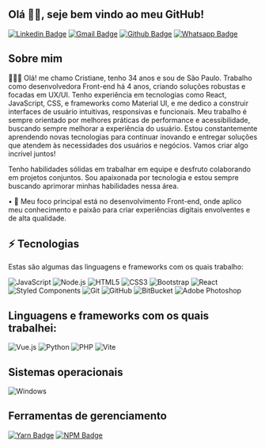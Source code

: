 <h2>
  Olá 👋🏼, seje bem vindo ao meu GitHub!
</h2>

[![Linkedin Badge](https://img.shields.io/badge/-LinkedIn-blue?style=flat-square&logo=Linkedin&logoColor=white&link=https://www.linkedin.com/in/cristiane-pereirasilva)](https://www.linkedin.com/in/cristiane-pereirasilva) [![Gmail Badge](https://img.shields.io/badge/-Gmail-%23E4405F?style=flat-square&logo=Gmail&logoColor=white)](mailto:cristiane.pereira901113@gmail.com) [![Github Badge](https://img.shields.io/badge/-Github-000?style=flat-square&&logo=Github&logoColor=white&link=https://github.com/Cristiane-Pereira)](https://github.com/Cristiane-Pereira) [![Whatsapp Badge](https://img.shields.io/badge/-Whatsapp-4CA143?style=flat-square&logo=whatsapp&logoColor=white&link=https://api.whatsapp.com/send?phone=5511972471295&text=Ola)](https://api.whatsapp.com/send?phone=5511972471295&text=Ola)

## Sobre mim

👩🏻‍💻 Olá! me chamo Cristiane, tenho 34 anos e sou de São Paulo. Trabalho como desenvolvedora Front-end há 4 anos, criando soluções robustas e focadas em UX/UI. Tenho experiência em tecnologias como React, JavaScript, CSS, e frameworks como Material UI, e me dedico a construir interfaces de usuário intuitivas, responsivas e funcionais. Meu trabalho é sempre orientado por melhores práticas de performance e acessibilidade, buscando sempre melhorar a experiência do usuário. Estou constantemente aprendendo novas tecnologias para continuar inovando e entregar soluções que atendem às necessidades dos usuários e negócios. Vamos criar algo incrível juntos!

Tenho habilidades sólidas em trabalhar em equipe e desfruto colaborando em projetos conjuntos. Sou apaixonada por tecnologia e estou sempre buscando aprimorar minhas habilidades nessa área.

• 🎯 Meu foco principal está no desenvolvimento Front-end, onde aplico meu conhecimento e paixão para criar experiências digitais envolventes e de alta qualidade.


 
## ⚡ Tecnologias

Estas são algumas das linguagens e frameworks com os quais trabalho:
                                             
<!-- ![JavaScript](https://img.shields.io/badge/-JavaScript-black?style=flat-square&logo=javascript)
![Nodejs](https://img.shields.io/badge/-Nodejs-339933?style=flat-square&logo=Node.js&logoColor=white)
![HTML5](https://img.shields.io/badge/-HTML5-E34F26?style=flat-square&logo=html5&logoColor=white)
![CSS3](https://img.shields.io/badge/-CSS3-1572B6?style=flat-square&logo=css3)
![Bootstrap](https://img.shields.io/badge/-Bootstrap-563D7C?style=flat-square&logo=bootstrap)
[![React](https://img.shields.io/badge/-React-black?style=flat-square&logo=react&link=https://github.com/ildaneta/)](https://github.com/ildaneta/)
<img src="https://img.shields.io/badge/react_native%20-%2320232a.svg?&style=flat-square&logo=react&logoColor=%2361DAFB"/>
[![Styled-components](https://img.shields.io/badge/-Styled%20Components-pink?style=flat-square&logo=styled-components)](https://github.com/ildaneta/)
![Git](https://img.shields.io/badge/-Git-black?style=flat-square&logo=git)
![GitHub](https://img.shields.io/badge/-GitHub-181717?style=flat-square&logo=github)
![BitBucket](https://img.shields.io/badge/-BitBucket-darkblue?style=flat-square&logo=bitbucket)
[![Adobe Photoshop](https://img.shields.io/badge/Adobe%20Photoshop%20-%23001C25.svg?&style=flat-square&logofor-the-badge&logo=Adobe%20Photoshop&logoColor=00C3F8)](https://www.adobe.com/ca/products/photoshop.html) -->
![JavaScript](https://img.icons8.com/color/48/000000/javascript.png)
![Node.js](https://img.icons8.com/color/48/000000/nodejs.png)
![HTML5](https://img.icons8.com/color/48/000000/html-5.png)
![CSS3](https://img.icons8.com/color/48/000000/css3.png)
![Bootstrap](https://img.icons8.com/color/48/000000/bootstrap.png)
![React](https://img.icons8.com/color/48/000000/react-native.png)
![Styled Components](https://img.icons8.com/color/48/000000/styled-components.png)
![Git](https://img.icons8.com/color/48/000000/git.png)
![GitHub](https://img.icons8.com/ios-glyphs/50/000000/github.png)
![BitBucket](https://img.icons8.com/color/48/000000/bitbucket.png)
![Adobe Photoshop](https://img.icons8.com/color/48/000000/adobe-photoshop.png)

## Linguagens e frameworks com os quais trabalhei:   
<!--![](https://img.shields.io/badge/-Vue.js-success)
![](https://img.shields.io/badge/-PHP-inactive) -->
![Vue.js](https://img.icons8.com/color/48/000000/vue-js.png)
![Python](https://img.icons8.com/color/48/000000/python.png)
![PHP](https://img.icons8.com/color/48/000000/php.png)
![Vite](https://img.icons8.com/color/48/000000/vite.png)

## Sistemas operacionais
<!--![Windows](https://img.shields.io/badge/-Windows-00ADEF?style=flat-square&logo=windows&logoColor=white)-->
![Windows](https://img.icons8.com/color/48/000000/windows-10.png)

## Ferramentas de gerenciamento
[![Yarn Badge](https://img.shields.io/badge/-Yarn-2C8EBB?style=flat-square&logo=Yarn&logoColor=white&link=https://yarnpkg.com/)](https://yarnpkg.com/)
[![NPM Badge](https://img.shields.io/badge/-NPM-CB3837?style=flat-square&logo=npm&logoColor=white&link=https://www.npmjs.com/)](https://www.npmjs.com/)

<!--## Databases
[![MongoDB](https://img.shields.io/badge/MongoDB%20-%233F2E1E.svg?&style=flat-square&logo=MongoDB&logoColor=47A248)](https://www.mongodb.com/3)
[![MySQL](https://img.shields.io/badge/MySQL%20-%2300758F.svg?&style=flat-squarelogofor-the-badge&logo=MySQL&logoColor=FFFFFF)](https://www.mysql.com/) -->

<!-- ## 😇 My Github Stats:-->

<!-- ![Windows](https://img.icons8.com/color/48/000000/windows-10.png)[![Visits Badge](https://badges.pufler.dev/visits/Cristiane-Pereira/Cristiane-Pereira?style=flat-square)](https://github.com/Cristiane-Pereira)
[![Repos Badge](https://badges.pufler.dev/repos/Cristiane-Pereira?style=flat-square)](https://github.com/Cristiane-Pereira?tab=repositories)
<center>
<img src='https://user-images.githubusercontent.com/5713670/87202985-820dcb80-c2b6-11ea-9f56-7ec461c497c3.gif' width="50"'> 
</center> -->
                                                                                                                         
<!-- |![](https://github-readme-stats.vercel.app/api?username=Cristiane-Pereira&&show_icons=true&title_color=ffffff&icon_color=bb2acf&text_color=daf7dc&bg_color=151515)|![](https://github-readme-stats.vercel.app/api/top-langs/?username=Cristiane-Pereira&layout=compact&theme=tokyonight&langs_count=10)                                                                                                                                                                                                                                             
![](https://activity-graph.herokuapp.com/graph?username=Cristiane-Pereira&theme=redical) -->

